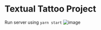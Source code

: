 # Textual Tattoo Project
Run server using `yarn start`
![image](https://user-images.githubusercontent.com/12800016/130294841-a286d28b-caca-446f-8404-41b8de0b11af.png)
